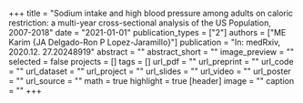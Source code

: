+++
title = "Sodium intake and high blood pressure among adults on caloric restriction: a multi-year cross-sectional analysis of the US Population, 2007-2018"
date = "2021-01-01"
publication_types = ["2"]
authors = ["ME Karim {JA Delgado-Ron P Lopez-Jaramillo}"]
publication = "In: medRxiv, 2020.12. 27.20248919"
abstract = ""
abstract_short = ""
image_preview = ""
selected = false
projects = []
tags = []
url_pdf = ""
url_preprint = ""
url_code = ""
url_dataset = ""
url_project = ""
url_slides = ""
url_video = ""
url_poster = ""
url_source = ""
math = true
highlight = true
[header]
image = ""
caption = ""
+++
